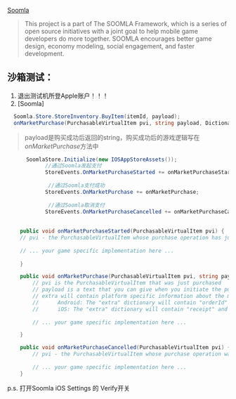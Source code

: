 [Soomla](https://github.com/soomla/unity3d-store)
>This project is a part of The SOOMLA Framework, which is a series of open source initiatives with a joint goal to help mobile game developers do more together. SOOMLA encourages better game design, economy modeling, social engagement, and faster development.

## 沙箱测试：
1. 退出测试机所登Apple账户！！！
2. [Soomla]  
```C#
  Soomla.Store.StoreInventory.BuyItem(itemId, payload);
  onMarketPurchase(PurchasableVirtualItem pvi, string payload, Dictionary<string, string> extra);
```  
> payload是购买成功后返回的string，购买成功后的游戏逻辑写在*onMarketPurchase*方法中

```C#
      SoomlaStore.Initialize(new IOSAppStoreAssets());
            //通过Soomla发起支付
			StoreEvents.OnMarketPurchaseStarted += onMarketPurchaseStarted;
			
			 //通过Soomla支付成功
			StoreEvents.OnMarketPurchase += onMarketPurchase;
			
			 //通过Soomla取消支付
			StoreEvents.OnMarketPurchaseCancelled += onMarketPurchaseCancelled;
		
			
	public void onMarketPurchaseStarted(PurchasableVirtualItem pvi) {
	// pvi - the PurchasableVirtualItem whose purchase operation has just started
	
	// ... your game specific implementation here ...
		
	}

	public void onMarketPurchase(PurchasableVirtualItem pvi, string payload, Dictionary<string, string> extra) {
		// pvi is the PurchasableVirtualItem that was just purchased
		// payload is a text that you can give when you initiate the purchase operation and you want to receive back upon completion
		// extra will contain platform specific information about the market purchase.
		//      Android: The "extra" dictionary will contain "orderId" and "purchaseToken".
		//      iOS: The "extra" dictionary will contain "receipt" and "token".
		
		// ... your game specific implementation here ...

	}

	public void onMarketPurchaseCancelled(PurchasableVirtualItem pvi) {
		// pvi - the PurchasableVirtualItem whose purchase operation was cancelled
		
		// ... your game specific implementation here ...
	}
```


p.s. 打开Soomla iOS Settings 的 Verify开关
